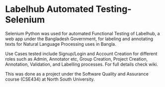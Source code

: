 # Labelhub Automated Testing-Selenium
Selenium Python was used for automated Functional Testing of Labelhub, a web app under the Bangladesh Government, for labeling and annotating texts for Natural Language Processing uses in Bangla. 

Use Cases tested include Signup/Login and Account Creation for different roles such as Admin, Annotator etc, Group Creation, Project Creation, Annotation, Validation, and Labelling processes.
For full details check wiki.

This was done as a project under the Software Quality and Assurance course (CSE434) at North South University.
